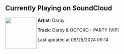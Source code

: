 ## Currently Playing on SoundCloud

[<img align="left" width="100" src="https://i1.sndcdn.com/artworks-yR7lorMlx0YIivaq-tkJaIw-t500x500.jpg">](https://soundcloud.com/darbysounds/partyvip)

**Artist**: Darby 

**Track**: Darby & OOTORO - PARTY (VIP)

Last updated at 09/25/2024 09:14
